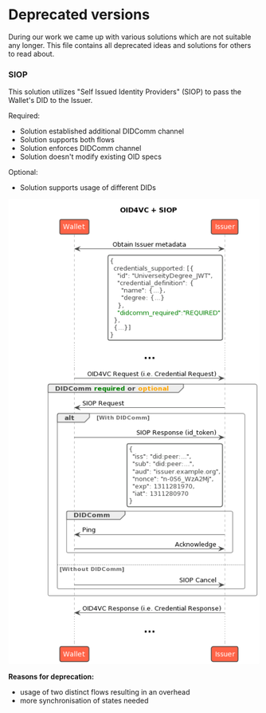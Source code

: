 # Deprecated versions
During our work we came up with various solutions which are not suitable any longer. This file contains all deprecated ideas and solutions for others to read about.

### SIOP

This solution utilizes "Self Issued Identity Providers" (SIOP) to pass the Wallet's DID to the Issuer.

Required:
- Solution established additional DIDComm channel
- Solution supports both flows
- Solution enforces DIDComm channel
- Solution doesn't modify existing OID specs

Optional:
- Solution supports usage of different DIDs

![OID4VC Diagram](/Diagramme/OID4VCI/SIOP/siop.png)

**Reasons for deprecation:**
- usage of two distinct flows resulting in an overhead
- more synchronisation of states needed
